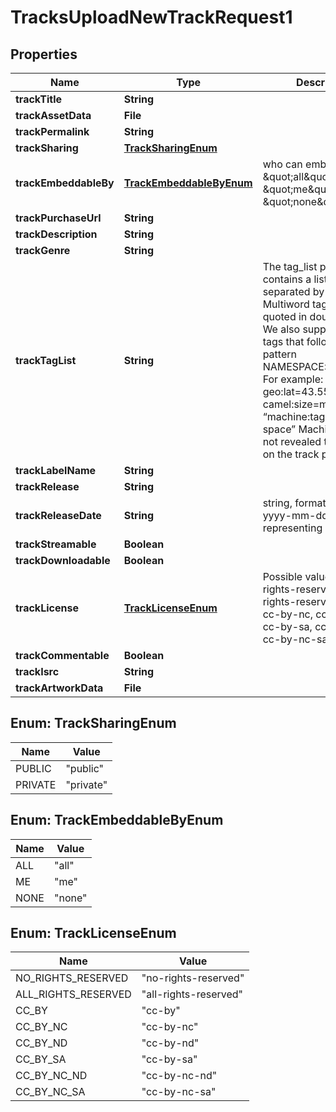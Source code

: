 

# TracksUploadNewTrackRequest1


## Properties

| Name | Type | Description | Notes |
|------------ | ------------- | ------------- | -------------|
|**trackTitle** | **String** |  |  |
|**trackAssetData** | **File** |  |  |
|**trackPermalink** | **String** |  |  [optional] |
|**trackSharing** | [**TrackSharingEnum**](#TrackSharingEnum) |  |  [optional] |
|**trackEmbeddableBy** | [**TrackEmbeddableByEnum**](#TrackEmbeddableByEnum) | who can embed this track \&quot;all\&quot;, \&quot;me\&quot;, or \&quot;none\&quot; |  [optional] |
|**trackPurchaseUrl** | **String** |  |  [optional] |
|**trackDescription** | **String** |  |  [optional] |
|**trackGenre** | **String** |  |  [optional] |
|**trackTagList** | **String** | The tag_list property contains a list of tags separated by spaces. Multiword tags are quoted in double quotes. We also support machine tags that follow the pattern NAMESPACE:KEY&#x3D;VALUE. For example: geo:lat&#x3D;43.555 camel:size&#x3D;medium “machine:tag&#x3D;with space” Machine tags are not revealed to the user on the track pages. |  [optional] |
|**trackLabelName** | **String** |  |  [optional] |
|**trackRelease** | **String** |  |  [optional] |
|**trackReleaseDate** | **String** | string, formatted as yyyy-mm-dd, representing release date |  [optional] |
|**trackStreamable** | **Boolean** |  |  [optional] |
|**trackDownloadable** | **Boolean** |  |  [optional] |
|**trackLicense** | [**TrackLicenseEnum**](#TrackLicenseEnum) | Possible values: no-rights-reserved, all-rights-reserved, cc-by, cc-by-nc, cc-by-nd, cc-by-sa, cc-by-nc-nd, cc-by-nc-sa |  [optional] |
|**trackCommentable** | **Boolean** |  |  [optional] |
|**trackIsrc** | **String** |  |  [optional] |
|**trackArtworkData** | **File** |  |  [optional] |



## Enum: TrackSharingEnum

| Name | Value |
|---- | -----|
| PUBLIC | &quot;public&quot; |
| PRIVATE | &quot;private&quot; |



## Enum: TrackEmbeddableByEnum

| Name | Value |
|---- | -----|
| ALL | &quot;all&quot; |
| ME | &quot;me&quot; |
| NONE | &quot;none&quot; |



## Enum: TrackLicenseEnum

| Name | Value |
|---- | -----|
| NO_RIGHTS_RESERVED | &quot;no-rights-reserved&quot; |
| ALL_RIGHTS_RESERVED | &quot;all-rights-reserved&quot; |
| CC_BY | &quot;cc-by&quot; |
| CC_BY_NC | &quot;cc-by-nc&quot; |
| CC_BY_ND | &quot;cc-by-nd&quot; |
| CC_BY_SA | &quot;cc-by-sa&quot; |
| CC_BY_NC_ND | &quot;cc-by-nc-nd&quot; |
| CC_BY_NC_SA | &quot;cc-by-nc-sa&quot; |



